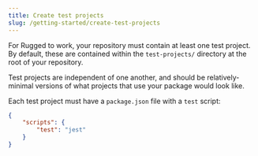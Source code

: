 ```yaml
---
title: Create test projects
slug: /getting-started/create-test-projects
---
```


For Rugged to work, your repository must contain at least one test project. By default, these are contained within the `test-projects/` directory at the root of your repository.

Test projects are independent of one another, and should be relatively-minimal versions of what projects that use your package would look like.

Each test project must have a `package.json` file with a `test` script:

```json {3} title="test-projects/example/package.json"
{
    "scripts": {
        "test": "jest"
    }
}
```

